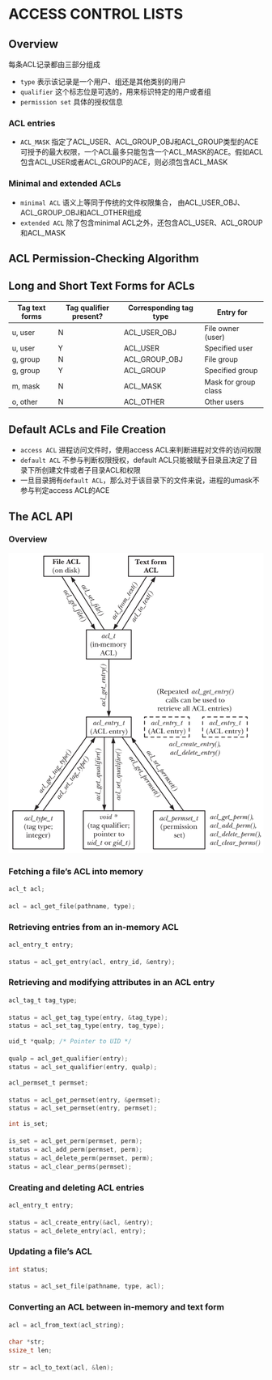 # ACCESS CONTROL LISTS

## Overview

每条ACL记录都由三部分组成

- `type` 表示该记录是一个用户、组还是其他类别的用户
- `qualifier` 这个标志位是可选的，用来标识特定的用户或者组
- `permission set` 具体的授权信息

### ACL entries

- `ACL_MASK`
  指定了ACL_USER、ACL_GROUP_OBJ和ACL_GROUP类型的ACE可授予的最大权限，一个ACL最多只能包含一个ACL_MASK的ACE。假如ACL包含ACL_USER或者ACL_GROUP的ACE，则必须包含ACL_MASK

### Minimal and extended ACLs

- `minimal ACL` 语义上等同于传统的文件权限集合， 由ACL_USER_OBJ、ACL_GROUP_OBJ和ACL_OTHER组成
- `extended ACL` 除了包含minimal ACL之外，还包含ACL_USER、ACL_GROUP和ACL_MASK

## ACL Permission-Checking Algorithm

## Long and Short Text Forms for ACLs

| Tag text forms | Tag qualifier present? | Corresponding tag type | Entry for            |
|----------------|------------------------|------------------------|----------------------|
| u, user        | N                      | ACL_USER_OBJ           | File owner (user)    |
| u, user        | Y                      | ACL_USER               | Specified user       |
| g, group       | N                      | ACL_GROUP_OBJ          | File group           |
| g, group       | Y                      | ACL_GROUP              | Specified group      |
| m, mask        | N                      | ACL_MASK               | Mask for group class |
| o, other       | N                      | ACL_OTHER              | Other users          |

## Default ACLs and File Creation

- `access ACL` 进程访问文件时，使用access ACL来判断进程对文件的访问权限
- `default ACL` 不参与判断权限授权，default ACL只能被赋予目录且决定了目录下所创建文件或者子目录ACL和权限
- 一旦目录拥有`default ACL`，那么对于该目录下的文件来说，进程的umask不参与判定access ACL的ACE

## The ACL API

### Overview

![17-2.png](img/17-2.png)

### Fetching a file’s ACL into memory

```c
acl_t acl;

acl = acl_get_file(pathname, type);
```

### Retrieving entries from an in-memory ACL

```c
acl_entry_t entry;

status = acl_get_entry(acl, entry_id, &entry);
```

### Retrieving and modifying attributes in an ACL entry

```c
acl_tag_t tag_type;

status = acl_get_tag_type(entry, &tag_type);
status = acl_set_tag_type(entry, tag_type);
```

```c
uid_t *qualp; /* Pointer to UID */

qualp = acl_get_qualifier(entry);
status = acl_set_qualifier(entry, qualp);
```

```c
acl_permset_t permset;

status = acl_get_permset(entry, &permset);
status = acl_set_permset(entry, permset);
```

```c
int is_set;

is_set = acl_get_perm(permset, perm);
status = acl_add_perm(permset, perm);
status = acl_delete_perm(permset, perm);
status = acl_clear_perms(permset);
```

### Creating and deleting ACL entries

```c
acl_entry_t entry;

status = acl_create_entry(&acl, &entry);
status = acl_delete_entry(acl, entry);
```

### Updating a file’s ACL

```c
int status;

status = acl_set_file(pathname, type, acl);
```

### Converting an ACL between in-memory and text form

```c
acl = acl_from_text(acl_string);

char *str;
ssize_t len;

str = acl_to_text(acl, &len);
```